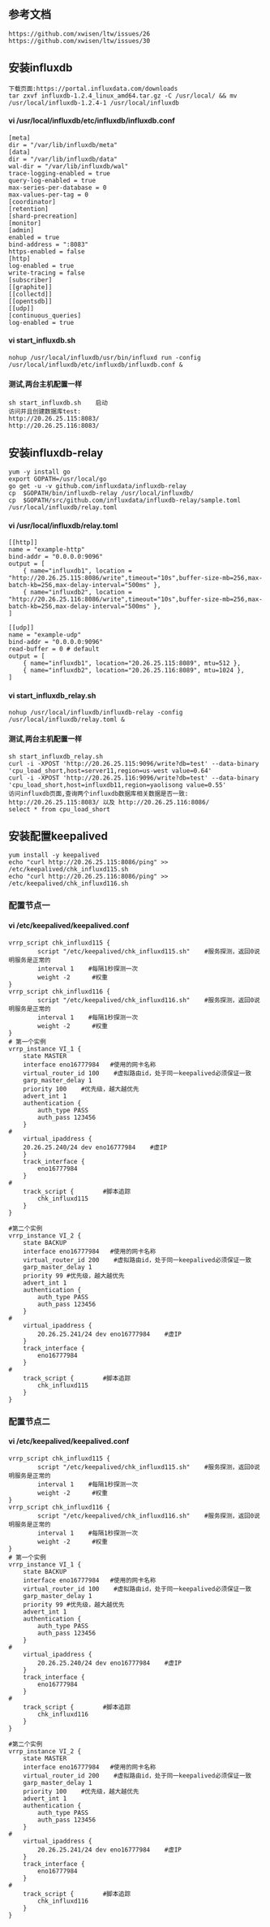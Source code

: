 ## 参考文档
    https://github.com/xwisen/ltw/issues/26
    https://github.com/xwisen/ltw/issues/30
## 安装influxdb
    下载页面:https://portal.influxdata.com/downloads
    tar zxvf influxdb-1.2.4_linux_amd64.tar.gz -C /usr/local/ && mv /usr/local/influxdb-1.2.4-1 /usr/local/influxdb
#### vi /usr/local/influxdb/etc/influxdb/influxdb.conf
    [meta]
    dir = "/var/lib/influxdb/meta"
    [data]
    dir = "/var/lib/influxdb/data"
    wal-dir = "/var/lib/influxdb/wal"
    trace-logging-enabled = true
    query-log-enabled = true
    max-series-per-database = 0
    max-values-per-tag = 0
    [coordinator]
    [retention]
    [shard-precreation]
    [monitor]
    [admin]
    enabled = true
    bind-address = ":8083"
    https-enabled = false
    [http]
    log-enabled = true
    write-tracing = false
    [subscriber]
    [[graphite]]
    [[collectd]]
    [[opentsdb]]
    [[udp]]
    [continuous_queries]
    log-enabled = true
#### vi start_influxdb.sh
    nohup /usr/local/influxdb/usr/bin/influxd run -config /usr/local/influxdb/etc/influxdb/influxdb.conf &
#### 测试,两台主机配置一样
    sh start_influxdb.sh    启动
    访问并且创建数据库test:
    http://20.26.25.115:8083/  
    http://20.26.25.116:8083/   
## 安装influxdb-relay
    yum -y install go
    export GOPATH=/usr/local/go
    go get -u -v github.com/influxdata/influxdb-relay
    cp  $GOPATH/bin/influxdb-relay /usr/local/influxdb/
    cp  $GOPATH/src/github.com/influxdata/influxdb-relay/sample.toml /usr/local/influxdb/relay.toml
#### vi /usr/local/influxdb/relay.toml
    [[http]]
    name = "example-http"
    bind-addr = "0.0.0.0:9096"
    output = [
        { name="influxdb1", location = "http://20.26.25.115:8086/write",timeout="10s",buffer-size-mb=256,max-batch-kb=256,max-delay-interval="500ms" },
        { name="influxdb2", location = "http://20.26.25.116:8086/write",timeout="10s",buffer-size-mb=256,max-batch-kb=256,max-delay-interval="500ms" },
    ]

    [[udp]]
    name = "example-udp"
    bind-addr = "0.0.0.0:9096"
    read-buffer = 0 # default
    output = [
        { name="influxdb1", location="20.26.25.115:8089", mtu=512 },
        { name="influxdb2", location="20.26.25.116:8089", mtu=1024 },
    ]
#### vi start_influxdb_relay.sh
    nohup /usr/local/influxdb/influxdb-relay -config /usr/local/influxdb/relay.toml &
#### 测试,两台主机配置一样
    sh start_influxdb_relay.sh
    curl -i -XPOST 'http://20.26.25.115:9096/write?db=test' --data-binary 'cpu_load_short,host=server11,region=us-west value=0.64'
    curl -i -XPOST 'http://20.26.25.116:9096/write?db=test' --data-binary 'cpu_load_short,host=influxdb11,region=yaolisong value=0.55'
    访问influxdb页面,查询两个influxdb数据库相关数据是否一致:
    http://20.26.25.115:8083/ 以及 http://20.26.25.116:8086/ 
    select * from cpu_load_short
## 安装配置keepalived
    yum install -y keepalived
    echo "curl http://20.26.25.115:8086/ping" >> /etc/keepalived/chk_influxd115.sh
    echo "curl http://20.26.25.116:8086/ping" >> /etc/keepalived/chk_influxd116.sh
### 配置节点一
#### vi /etc/keepalived/keepalived.conf
    vrrp_script chk_influxd115 {
            script "/etc/keepalived/chk_influxd115.sh"    #服务探测，返回0说明服务是正常的
            interval 1    #每隔1秒探测一次
            weight -2      #权重
    }
    vrrp_script chk_influxd116 {
            script "/etc/keepalived/chk_influxd116.sh"    #服务探测，返回0说明服务是正常的
            interval 1    #每隔1秒探测一次
            weight -2      #权重
    }
    # 第一个实例
    vrrp_instance VI_1 {
        state MASTER
        interface eno16777984	#使用的网卡名称
        virtual_router_id 100    #虚拟路由id，处于同一keepalived必须保证一致
        garp_master_delay 1
        priority 100	#优先级，越大越优先
        advert_int 1
        authentication {
            auth_type PASS
            auth_pass 123456
        }
    #
        virtual_ipaddress {
        20.26.25.240/24 dev eno16777984    #虚IP
        }
        track_interface {
            eno16777984
        }
    #
        track_script {        #脚本追踪
            chk_influxd115
        }
    }

    #第二个实例
    vrrp_instance VI_2 {
        state BACKUP
        interface eno16777984	#使用的网卡名称
        virtual_router_id 200    #虚拟路由id，处于同一keepalived必须保证一致
        garp_master_delay 1
        priority 99	#优先级，越大越优先
        advert_int 1
        authentication {
            auth_type PASS
            auth_pass 123456
        }
    #
        virtual_ipaddress {
            20.26.25.241/24 dev eno16777984    #虚IP
        }
        track_interface {
            eno16777984
        }
    #
        track_script {        #脚本追踪
            chk_influxd115
        }
    }
### 配置节点二
#### vi /etc/keepalived/keepalived.conf
    vrrp_script chk_influxd115 {
            script "/etc/keepalived/chk_influxd115.sh"    #服务探测，返回0说明服务是正常的
            interval 1    #每隔1秒探测一次
            weight -2      #权重
    }
    vrrp_script chk_influxd116 {
            script "/etc/keepalived/chk_influxd116.sh"    #服务探测，返回0说明服务是正常的
            interval 1    #每隔1秒探测一次
            weight -2      #权重
    }
    # 第一个实例
    vrrp_instance VI_1 {
        state BACKUP
        interface eno16777984	#使用的网卡名称
        virtual_router_id 100    #虚拟路由id，处于同一keepalived必须保证一致
        garp_master_delay 1
        priority 99	#优先级，越大越优先
        advert_int 1
        authentication {
            auth_type PASS
            auth_pass 123456
        }
    #
        virtual_ipaddress {
            20.26.25.240/24 dev eno16777984    #虚IP
        }
        track_interface {
            eno16777984
        }
    #
        track_script {        #脚本追踪
            chk_influxd116
        }
    }

    #第二个实例
    vrrp_instance VI_2 {
        state MASTER
        interface eno16777984	#使用的网卡名称
        virtual_router_id 200    #虚拟路由id，处于同一keepalived必须保证一致
        garp_master_delay 1
        priority 100	#优先级，越大越优先
        advert_int 1
        authentication {
            auth_type PASS
            auth_pass 123456
        }
    #
        virtual_ipaddress {
            20.26.25.241/24 dev eno16777984    #虚IP
        }
        track_interface {
            eno16777984
        }
    #
        track_script {        #脚本追踪
            chk_influxd116
        }
    }